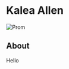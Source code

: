 # Kalea Allen

![Prom](https://sphotos-b.xx.fbcdn.net/hphotos-prn1/163620_10150129153169104_2825101_n.jpg)

## About
Hello